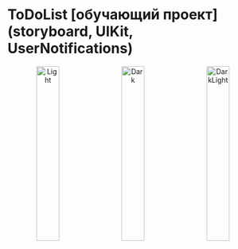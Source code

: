 # ToDoList [обучающий проект] (storyboard, UIKit, UserNotifications)

<p align="center">
  <img alt="Light" src="https://github.com/smartwatch11/ToDoList/assets/45270999/55be0b00-80de-4fa8-8ba7-cc41239ab519" width="30%">
&nbsp; &nbsp;
  <img alt="Dark" src="https://github.com/smartwatch11/ToDoList/assets/45270999/865c8171-10da-436b-9cd4-55b17fecf4f3" width="30%">
   &nbsp; &nbsp;
  <img alt="DarkLight" src="https://github.com/smartwatch11/ToDoList/assets/45270999/865c8171-10da-436b-9cd4-55b17fecf4f3" width="30%">
</p>
